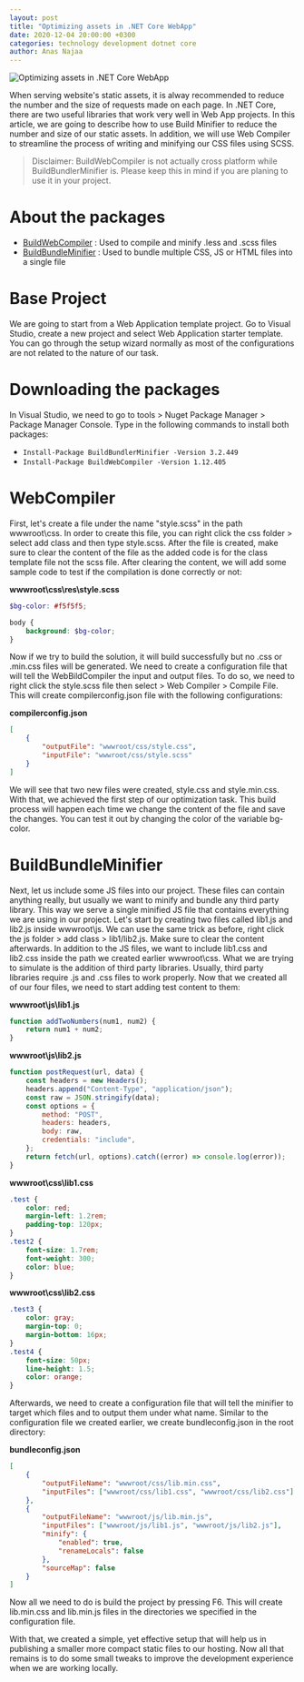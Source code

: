 ```yaml
---
layout: post
title: "Optimizing assets in .NET Core WebApp"
date: 2020-12-04 20:00:00 +0300
categories: technology development dotnet core
author: Anas Najaa
---
```


![Optimizing assets in .NET Core WebApp](https://najaa-files.s3.me-south-1.amazonaws.com/blog/2024/08/916265dc-958d-4671-a433-11e55a5ad377.png)

When serving website's static assets, it is alway recommended to reduce the number and the size of requests made on each page. In .NET Core, there are two useful libraries that work very well in Web App projects. In this article, we are going to describe how to use Build Minifier to reduce the number and size of our static assets. In addition, we will use Web Compiler to streamline the process of writing and minifying our CSS files using SCSS.

> Disclaimer: BuildWebCompiler is not actually cross platform while BuildBundlerMinifier is. Please keep this in mind if you are planing to use it in your project.

# About the packages

-   [BuildWebCompiler](https://github.com/madskristensen/WebCompiler) : Used to compile and minify .less and .scss files
-   [BuildBundleMinifier](https://github.com/madskristensen/BundlerMinifier) : Used to bundle multiple CSS, JS or HTML files into a single file

# Base Project

We are going to start from a Web Application template project. Go to Visual Studio, create a new project and select Web Application starter template. You can go through the setup wizard normally as most of the configurations are not related to the nature of our task.

# Downloading the packages

In Visual Studio, we need to go to tools > Nuget Package Manager > Package Manager Console. Type in the following commands to install both packages:

-   `Install-Package BuildBundlerMinifier -Version 3.2.449`
-   `Install-Package BuildWebCompiler -Version 1.12.405`

# WebCompiler

First, let's create a file under the name "style.scss" in the path wwwroot\css. In order to create this file, you can right click the css folder > select add class and then type style.scss. After the file is created, make sure to clear the content of the file as the added code is for the class template file not the scss file. After clearing the content, we will add some sample code to test if the compilation is done correctly or not:

**wwwroot\css\res\style.scss**

```scss
$bg-color: #f5f5f5;

body {
	background: $bg-color;
}
```

Now if we try to build the solution, it will build successfully but no .css or .min.css files will be generated. We need to create a configuration file that will tell the WebBildCompiler the input and output files. To do so, we need to right click the style.scss file then select > Web Compiler > Compile File. This will create compilerconfig.json file with the following configurations:

**compilerconfig.json**

```json
[
	{
		"outputFile": "wwwroot/css/style.css",
		"inputFile": "wwwroot/css/style.scss"
	}
]
```

We will see that two new files were created, style.css and style.min.css. With that, we achieved the first step of our optimization task. This build process will happen each time we change the content of the file and save the changes. You can test it out by changing the color of the variable bg-color.

# BuildBundleMinifier

Next, let us include some JS files into our project. These files can contain anything really, but usually we want to minify and bundle any third party library. This way we serve a single minified JS file that contains everything we are using in our project. Let's start by creating two files called lib1.js and lib2.js inside wwwroot\js. We can use the same trick as before, right click the js folder > add class > lib1/lib2.js. Make sure to clear the content afterwards. In addition to the JS files, we want to include lib1.css and lib2.css inside the path we created earlier wwwroot\css. What we are trying to simulate is the addition of third party libraries. Usually, third party libraries require .js and .css files to work properly. Now that we created all of our four files, we need to start adding test content to them:

**wwwroot\js\lib1.js**

```javascript
function addTwoNumbers(num1, num2) {
	return num1 + num2;
}
```

**wwwroot\js\lib2.js**

```javascript
function postRequest(url, data) {
	const headers = new Headers();
	headers.append("Content-Type", "application/json");
	const raw = JSON.stringify(data);
	const options = {
		method: "POST",
		headers: headers,
		body: raw,
		credentials: "include",
	};
	return fetch(url, options).catch((error) => console.log(error));
}
```

**wwwroot\css\lib1.css**

```css
.test {
	color: red;
	margin-left: 1.2rem;
	padding-top: 120px;
}
.test2 {
	font-size: 1.7rem;
	font-weight: 300;
	color: blue;
}
```

**wwwroot\css\lib2.css**

```css
.test3 {
	color: gray;
	margin-top: 0;
	margin-bottom: 16px;
}
.test4 {
	font-size: 50px;
	line-height: 1.5;
	color: orange;
}
```

Afterwards, we need to create a configuration file that will tell the minifier to target which files and to output them under what name. Similar to the configuration file we created earlier, we create bundleconfig.json in the root directory:

**bundleconfig.json**

```json
[
	{
		"outputFileName": "wwwroot/css/lib.min.css",
		"inputFiles": ["wwwroot/css/lib1.css", "wwwroot/css/lib2.css"]
	},
	{
		"outputFileName": "wwwroot/js/lib.min.js",
		"inputFiles": ["wwwroot/js/lib1.js", "wwwroot/js/lib2.js"],
		"minify": {
			"enabled": true,
			"renameLocals": false
		},
		"sourceMap": false
	}
]
```

Now all we need to do is build the project by pressing F6. This will create lib.min.css and lib.min.js files in the directories we specified in the configuration file.

With that, we created a simple, yet effective setup that will help us in publishing a smaller more compact static files to our hosting. Now all that remains is to do some small tweaks to improve the development experience when we are working locally.
